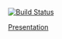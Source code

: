 [![Build Status](https://travis-ci.org/mkuthan/example-ddd-cqrs-server.png)](https://travis-ci.org/mkuthan/example-ddd-cqrs-server)

[Presentation](https://docs.google.com/presentation/d/1PlKF4OW5ARqUbqSUwL4D1syEwxw-PmX4KLJObPeYQyI/pub?start=false&loop=false&delayms=3000)
